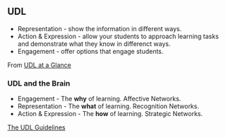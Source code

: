 
## UDL

* Representation - show the information in different ways.
* Action & Expression - allow your students to approach learning tasks and demonstrate what they know in differenct ways.
* Engagement - offer options that engage students.

From [UDL at a Glance](http://www.cast.org/our-work/about-udl.html#.Xn_zJy-z125)

### UDL and the Brain

* Engagement - The **why** of learning. Affective Networks.
* Representation - The **what** of learning. Recognition Networks.
* Action & Expression - The **how** of learning. Strategic Networks.

[The UDL Guidelines](http://udlguidelines.cast.org/?utm_medium=web&utm_campaign=none&utm_source=cast-about-udl)
